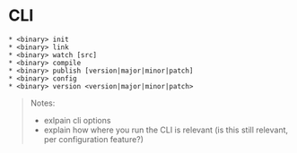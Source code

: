 # CLI

```
* <binary> init
* <binary> link
* <binary> watch [src]
* <binary> compile
* <binary> publish [version|major|minor|patch]
* <binary> config
* <binary> version <version|major|minor|patch>
```

> Notes:
> - exlpain cli options
> - explain how where you run the CLI is relevant (is this still relevant, per configuration feature?)